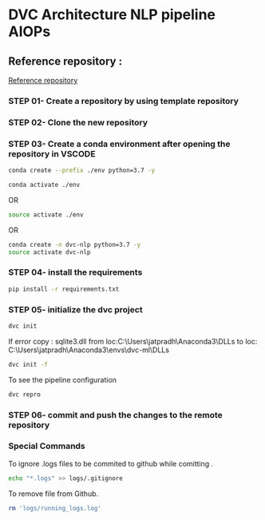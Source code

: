# DVC Architecture NLP pipeline AIOPs

## Reference repository :
[Reference repository](https://github.com/iterative/example-get-started)

### STEP 01- Create a repository by using template repository

### STEP 02- Clone the new repository

### STEP 03- Create a conda environment after opening the repository in VSCODE

```bash
conda create --prefix ./env python=3.7 -y
```

```bash
conda activate ./env
```
OR
```bash
source activate ./env
```

OR
```bash
conda create -n dvc-nlp python=3.7 -y
source activate dvc-nlp
```

### STEP 04- install the requirements
```bash
pip install -r requirements.txt
```

### STEP 05- initialize the dvc project
```bash
dvc init
```

If error copy : sqlite3.dll from loc:C:\Users\jatpradh\Anaconda3\DLLs to loc: C:\Users\jatpradh\Anaconda3\envs\dvc-ml\DLLs

```bash
dvc init -f
```
To see the pipeline configuration

```bash
dvc repro
```

### STEP 06- commit and push the changes to the remote repository

### Special Commands
To ignore .logs files to be commited to github while comitting .
```bash
echo "*.logs" >> logs/.gitignore
```
To remove file from Github.
```bash
rm 'logs/running_logs.log'
```
